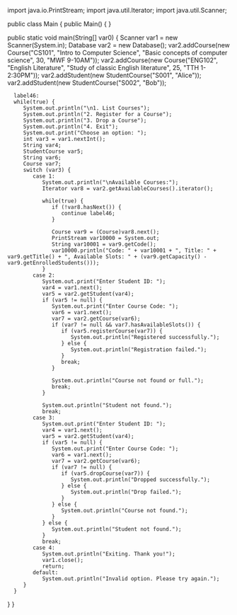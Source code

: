 import java.io.PrintStream;
import java.util.Iterator;
import java.util.Scanner;

public class Main {
   public Main() {
   }

   public static void main(String[] var0) {
      Scanner var1 = new Scanner(System.in);
      Database var2 = new Database();
      var2.addCourse(new Course("CS101", "Intro to Computer Science", "Basic concepts of computer science", 30, "MWF 9-10AM"));
      var2.addCourse(new Course("ENG102", "English Literature", "Study of classic English literature", 25, "TTH 1-2:30PM"));
      var2.addStudent(new StudentCourse("S001", "Alice"));
      var2.addStudent(new StudentCourse("S002", "Bob"));

      label46:
      while(true) {
         System.out.println("\n1. List Courses");
         System.out.println("2. Register for a Course");
         System.out.println("3. Drop a Course");
         System.out.println("4. Exit");
         System.out.print("Choose an option: ");
         int var3 = var1.nextInt();
         String var4;
         StudentCourse var5;
         String var6;
         Course var7;
         switch (var3) {
            case 1:
               System.out.println("\nAvailable Courses:");
               Iterator var8 = var2.getAvailableCourses().iterator();

               while(true) {
                  if (!var8.hasNext()) {
                     continue label46;
                  }

                  Course var9 = (Course)var8.next();
                  PrintStream var10000 = System.out;
                  String var10001 = var9.getCode();
                  var10000.println("Code: " + var10001 + ", Title: " + var9.getTitle() + ", Available Slots: " + (var9.getCapacity() - var9.getEnrolledStudents()));
               }
            case 2:
               System.out.print("Enter Student ID: ");
               var4 = var1.next();
               var5 = var2.getStudent(var4);
               if (var5 != null) {
                  System.out.print("Enter Course Code: ");
                  var6 = var1.next();
                  var7 = var2.getCourse(var6);
                  if (var7 != null && var7.hasAvailableSlots()) {
                     if (var5.registerCourse(var7)) {
                        System.out.println("Registered successfully.");
                     } else {
                        System.out.println("Registration failed.");
                     }
                     break;
                  }

                  System.out.println("Course not found or full.");
                  break;
               }

               System.out.println("Student not found.");
               break;
            case 3:
               System.out.print("Enter Student ID: ");
               var4 = var1.next();
               var5 = var2.getStudent(var4);
               if (var5 != null) {
                  System.out.print("Enter Course Code: ");
                  var6 = var1.next();
                  var7 = var2.getCourse(var6);
                  if (var7 != null) {
                     if (var5.dropCourse(var7)) {
                        System.out.println("Dropped successfully.");
                     } else {
                        System.out.println("Drop failed.");
                     }
                  } else {
                     System.out.println("Course not found.");
                  }
               } else {
                  System.out.println("Student not found.");
               }
               break;
            case 4:
               System.out.println("Exiting. Thank you!");
               var1.close();
               return;
            default:
               System.out.println("Invalid option. Please try again.");
         }
      }
   }
}

